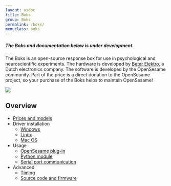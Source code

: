 ```yaml
---
layout: osdoc
title: Boks
group: Boks
permalink: /boks/
menuclass: boks
---
```


##### The Boks and documentation below is under development.

The Boks is an open-source response box for use in psychological and neuroscientific experiments. The hardware is developed by [Beter Elektro](http://www.beterelektro.nl/), a Dutch electronics company. The software is developed by the OpenSesame community. Part of the price is a direct donation to the OpenSesame project, so your purchase of the Boks helps to maintain OpenSesame!

![](/img/fig/fig19.1.1.png)

Overview
--------

- [Prices and models](/boks/getit)
- Driver installation
	- [Windows](/boks/drivers/#windows)
	- [Linux](/boks/drivers/#linux)
	- [Mac OS](/boks/drivers/#macos)
- Usage
	- [OpenSesame plug-in](/boks/opensesame)
	- [Python module](/boks/python)
	- [Serial port communication](/boks/serial)
- Advanced
	- [Timing](/boks/timing)
	- [Source code and firmware](/boks/source)		
